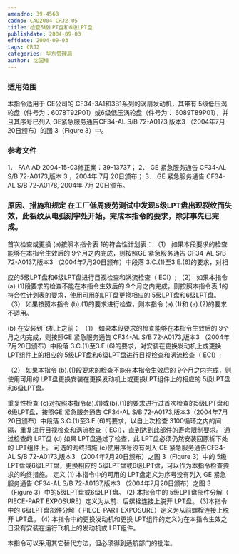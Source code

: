 ```yaml
---
amendno: 39-4568
cadno: CAD2004-CRJ2-05
title: 检查5级LPT盘和6级LPT盘
publishdate: 2004-09-03
effdate: 2004-09-03
tags: CRJ2
categories: 华东管理局
author: 沈国峰
---
```


### 适用范围 
本指令适用于 GE公司的 CF34-3A1和3B1系列的涡扇发动机，其带有 5级低压涡轮盘（件号为：6078T92P01）或6级低压涡轮盘（件号为： 6089T89P01），并且其序号已列入 GE紧急服务通告CF34-AL S/B 72-A0173,版本3 （2004年7月20日颁布）的图 3（Figure 3）中。

<!--more-->
### 参考文件
1． FAA AD 2004-15-03修正案：39-13737； 
2． GE 紧急服务通告 CF34-AL S/B 72-A0173,版本 3 ，2004年 7月 20日颁布； 
3． GE 紧急服务通告 CF34-AL S/B 72-A0178, 2004年 7月 20日颁布。

### 原因、措施和规定 在工厂低周疲劳测试中发现5级LPT盘出现裂纹而失效，此裂纹从电弧刻字处开始。完成本指令的要求，除非事先已完成。 

首次检查或更换 
(a)按照本指令表 1的符合性计划表： 
（1） 如果本段要求的检查能够在本指令生效后的 9个月之内完成，则按照GE 紧急服务通告 CF34-AL S/B 72-A0137,版本3 （2004年7月20日颁布）中段落 3.C.(1)至3.E.(6)的要求，对相
  
应的5级LPT盘和6级LPT盘进行目视检查和涡流检查（ ECI）; 
（2） 如果本指令 (a).(1)段要求的检查不能在本指令生效后的 9个月之内完成，则按照本指令表 1的符合性计划表的要求，使用可用的LPT盘更换相应的 5级LPT盘和6级LPT盘。 
（3） 如果按照本指令 (b).(1)的要求进行检查，则本指令 (a).(1)和 (a).(2)的要求不适用。 

(b) 在安装到飞机上之前： 
（1） 如果本段要求的检查能够在本指令生效后的 9个月之内完成，则按照GE 紧急服务通告 CF34-AL S/B 72-A0173,版本3 （2004年7月20日颁布）中段落 3.C.(1)至3.E.(6)的要求，对安装在更换发动机上或更换 LPT组件上的相应的 5级LPT盘和6级LPT盘进行目视检查和涡流检查（ ECI）; 
  
（2） 如果本指令 (b).(1)段要求的检查不能在本指令生效后的 9个月之内完成，则使用可用的 LPT盘更换安装在更换发动机上或更换LPT组件上的相应的 5级LPT盘和6级LPT盘。 

重复性检查 
(c)对按照本指令(a).(1)或(b).(1)的要求进行过首次检查的5级LPT盘和 6级LPT盘，按照GE 紧急服务通告 CF34-AL S/B 72-A0173,版本3（2004年7月20日颁布）中段落 3.C.(1)至3.E.(6)的要求，以自上次检查 3100循环之内的间隔，重复进行目视检查和涡流检查（ ECI），直到达到此部件的寿命限制要求。
通过检查的 LPT盘 
(d) 如果 LPT盘通过了检查，此 LPT盘必须仍然安装回原拆下处的 LPT组件上。 
可选的昀终措施 
(e)使用序号没有列入 GE 紧急服务通告CF34-AL S/B 72-A0173,版本3 （2004年7月20日颁布）之图 3（Figure 3）中的 5级LPT盘或6级LPT盘，更换相应的 5级LPT盘或6级LPT盘，可以作为本指令检查要求的昀终措施。 
定义 
(1) 本指令中的可用的 LPT盘定义为序号没有列入 GE 紧急服务通告 CF34-AL S/B 72-A0137,版本3 （2004年7月20日颁布）之图 3（Figure 3）中的5级LPT盘或6级LPT盘。 
(2) 本指令中的 5级LPT盘部件分解（ PIECE-PART EXPOSURE）定义为从前、后螺栓连接上脱开 LPT盘。 
(3)本指令中的 
6级LPT盘部件分解（ PIECE-PART EXPOSURE）定义为从前螺栓连接上脱开 LPT盘。 
(4)
本指令中的更换发动机和更换 LPT组件的定义为在本指令生效之日没有安装在运行飞机上的发动机或 LPT组件。 

  
本指令可以采用其它替代方法，但必须得到适航部门的批准。 
